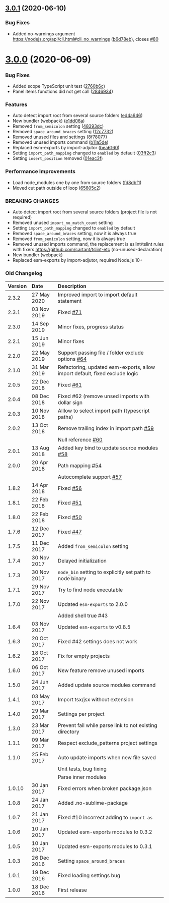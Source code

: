 ## [3.0.1](https://github.com/unlight/sublime-import-helper/compare/v3.0.0...v3.0.1) (2020-06-10)


### Bug Fixes

* Added no-warnings argument https://nodejs.org/api/cli.html#cli_no_warnings ([b6d78eb](https://github.com/unlight/sublime-import-helper/commit/b6d78ebc9a405e6afdd5a744c90bf2c824597912)), closes [#80](https://github.com/unlight/sublime-import-helper/issues/80)

# [3.0.0](https://github.com/unlight/sublime-import-helper/compare/v2.3.2...v3.0.0) (2020-06-09)


### Bug Fixes

* Added scope TypeScript unit test ([2760b6c](https://github.com/unlight/sublime-import-helper/commit/2760b6ca883e17b4228def45a26cfd1c98d94021))
* Panel items functions did not get call ([2846934](https://github.com/unlight/sublime-import-helper/commit/284693467d202a1d18e925e01b33a31fced22008))


### Features

* Auto detect import root from several source folders ([ed4a646](https://github.com/unlight/sublime-import-helper/commit/ed4a646a512b5f952c899178451278e9a49eba6f))
* New bundler (webpack) ([e1dd06a](https://github.com/unlight/sublime-import-helper/commit/e1dd06aa259c3ab9b4348f9146ec253b90b1afad))
* Removed `from_semicolon` setting ([48393dc](https://github.com/unlight/sublime-import-helper/commit/48393dc4123009560356d3a7769dcf0a2c246df6))
* Removed `space_around_braces` setting ([12c7732](https://github.com/unlight/sublime-import-helper/commit/12c7732f426232031042e097b975137b7a1ff7e5))
* Removed unused files and settings ([8f78077](https://github.com/unlight/sublime-import-helper/commit/8f78077758f3318a5a0bb25d2a353ab5692fc775))
* Removed unused imports command ([b11a5de](https://github.com/unlight/sublime-import-helper/commit/b11a5de3797b251a76b2891b5d22e6164cfe6d14))
* Replaced esm-exports by import-adjutor ([bea6160](https://github.com/unlight/sublime-import-helper/commit/bea61609690c0d5047e33313629bc5f2aa5a6f31))
* Setting `import_path_mapping` changed to `enabled` by default ([03ff2c3](https://github.com/unlight/sublime-import-helper/commit/03ff2c3c6d1f04ac2de11f447f43ce6ab918b1e2))
* Setting `insert_position` removed ([01eac3f](https://github.com/unlight/sublime-import-helper/commit/01eac3f6df909986afba1e93e4c4c58de2055686))


### Performance Improvements

* Load node_modules one by one from source folders ([fd8dbf1](https://github.com/unlight/sublime-import-helper/commit/fd8dbf13332a9742cc412b3d115796d59dcb0189))
* Moved cut path outside of loop ([65605c2](https://github.com/unlight/sublime-import-helper/commit/65605c2dee81b50360b4c27a72da2d1126b2c804))


### BREAKING CHANGES

* Auto detect import root from several source folders (project file is not required)
* Removed unused `import_no_match_count` setting
* Setting `import_path_mapping` changed to `enabled` by default
* Removed `space_around_braces` setting, now it is always true
* Removed `from_semicolon` setting, now it is always true
* Removed unused imports command, the replacement is eslint/tslint rules with fixers https://github.com/cartant/tslint-etc (no-unused-declaration)
* New bundler (webpack)
* Replaced esm-exports by import-adjutor, required Node.js 10+

### Old Changelog

| Version | Date        | Description                                                                                                     |
|:--------|:------------|:----------------------------------------------------------------------------------------------------------------|
| 2.3.2   | 27 May 2020 | Improved import to import default statement                                                                     |
| 2.3.1   | 03 Nov 2019 | Fixed [#71](https://github.com/unlight/sublime-import-helper/issues/71)                                         |
| 2.3.0   | 14 Sep 2019 | Minor fixes, progress status                                                                                    |
| 2.2.1   | 15 Jun 2019 | Minor fixes                                                                                                     |
| 2.2.0   | 22 May 2019 | Support passing file / folder exclude options [#64](https://github.com/unlight/sublime-import-helper/issues/64) |
| 2.1.0   | 31 Mar 2019 | Refactoring, updated esm-exports, allow import default, fixed exclude logic                                     |
| 2.0.5   | 22 Dec 2018 | Fixed [#61](https://github.com/unlight/sublime-import-helper/issues/61)                                         |
| 2.0.4   | 08 Dec 2018 | Fixed #62 (remove unsed imports with dollar sign                                                                |
| 2.0.3   | 10 Nov 2018 | Alllow to select import path (typescript paths)                                                                 |
| 2.0.2   | 13 Oct 2018 | Remove trailing index in import path [#59](https://github.com/unlight/sublime-import-helper/issues/59)          |
|         |             | Null reference [#60](https://github.com/unlight/sublime-import-helper/issues/60)                                |
| 2.0.1   | 13 Aug 2018 | Added key bind to update source modules [#58](https://github.com/unlight/sublime-import-helper/issues/58)       |
| 2.0.0   | 20 Apr 2018 | Path mapping [#54](https://github.com/unlight/sublime-import-helper/issues/54)                                  |
|         |             | Autocomplete support [#57](https://github.com/unlight/sublime-import-helper/issues/57)                          |
| 1.8.2   | 14 Apr 2018 | Fixed [#56](https://github.com/unlight/sublime-import-helper/issues/56)                                         |
| 1.8.1   | 22 Feb 2018 | Fixed [#51](https://github.com/unlight/sublime-import-helper/issues/51)                                         |
| 1.8.0   | 22 Feb 2018 | Fixed [#50](https://github.com/unlight/sublime-import-helper/issues/50)                                         |
| 1.7.6   | 12 Dec 2017 | Fixed [#47](https://github.com/unlight/sublime-import-helper/issues/47)                                         |
| 1.7.5   | 11 Dec 2017 | Added `from_semicolon` setting                                                                                  |
| 1.7.4   | 30 Nov 2017 | Delayed initialization                                                                                          |
| 1.7.3   | 30 Nov 2017 | `node_bin` setting to explicitly set path to node binary                                                        |
| 1.7.1   | 29 Nov 2017 | Try to find node executable                                                                                     |
| 1.7.0   | 22 Nov 2017 | Updated `esm-exports` to 2.0.0                                                                                  |
|         |             | Added shell true #43                                                                                            |
| 1.6.4   | 03 Nov 2017 | Updated `esm-exports` to v0.8.5                                                                                 |
| 1.6.3   | 20 Oct 2017 | Fixed #42 settings does not work                                                                                |
| 1.6.2   | 18 Oct 2017 | Fix for empty projects                                                                                          |
| 1.6.0   | 06 Oct 2017 | New feature remove unused imports                                                                               |
| 1.5.0   | 24 Jun 2017 | Added update source modules command                                                                             |
| 1.4.1   | 03 May 2017 | Import tsx/jsx without extension                                                                                |
| 1.4.0   | 29 Mar 2017 | Settings per project                                                                                            |
| 1.3.0   | 23 Mar 2017 | Prevent fail while parse link to not existing directory                                                         |
| 1.1.1   | 09 Mar 2017 | Respect exclude_patterns project settings                                                                       |
| 1.1.0   | 25 Feb 2017 | Auto update imports when new file saved                                                                         |
|         |             | Unit tests, bug fixing                                                                                          |
|         |             | Parse inner modules                                                                                             |
| 1.0.10  | 30 Jan 2017 | Fixed errors when broken package.json                                                                           |
| 1.0.8   | 24 Jan 2017 | Added .no-sublime-package                                                                                       |
| 1.0.7   | 21 Jan 2017 | Fixed #10 incorrect adding to `import as`                                                                       |
| 1.0.6   | 10 Jan 2017 | Updated esm-exports modules to 0.3.2                                                                            |
| 1.0.5   | 10 Jan 2017 | Updated esm-exports modules to 0.3.1                                                                            |
| 1.0.3   | 26 Dec 2016 | Setting `space_around_braces`                                                                                   |
| 1.0.1   | 19 Dec 2016 | Fixed loading settings bug                                                                                      |
| 1.0.0   | 18 Dec 2016 | First release                                                                                                   |
